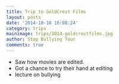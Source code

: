 ```yaml
---
title: Trip to GoldCrest Films
layout: posts
date: '2014-10-10 16:08:24'
category: trips
mainimage: trips/2014-goldcrestfilms.jpg
author: Stop Bullying Tour
comments: true
---
```


- Saw how movies are edited.
- Got a chance to try their hand at editing
- lecture on bullying